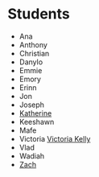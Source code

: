 # Students

- Ana
- Anthony
- Christian
- Danylo
- Emmie
- Emory
- Erinn
- Jon
- Joseph
- [Katherine](https://github.com/klousell/SFTW)
- Keeshawn
- Mafe
- Victoria [Victoria Kelly](https://github.com/vkellyy/classAssignments)
- Vlad
- Wadiah
- [Zach](https://github.com/ZachGemo/ScriptingForTheWeb.git)
